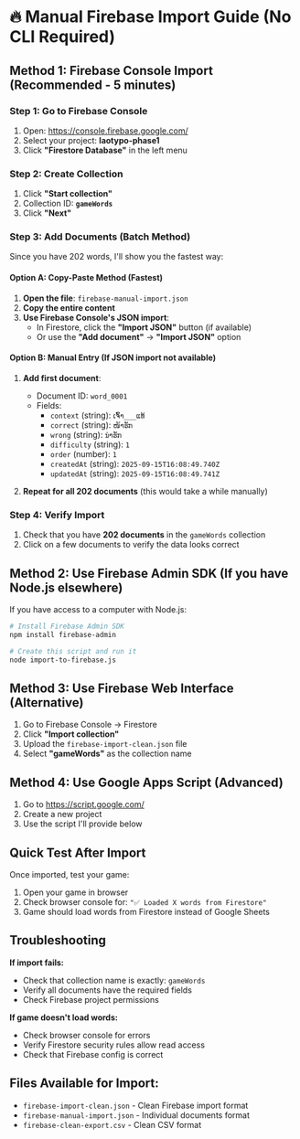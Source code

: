# 🔥 Manual Firebase Import Guide (No CLI Required)

## Method 1: Firebase Console Import (Recommended - 5 minutes)

### Step 1: Go to Firebase Console
1. Open: https://console.firebase.google.com/
2. Select your project: **laotypo-phase1**
3. Click **"Firestore Database"** in the left menu

### Step 2: Create Collection
1. Click **"Start collection"**
2. Collection ID: **`gameWords`**
3. Click **"Next"**

### Step 3: Add Documents (Batch Method)
Since you have 202 words, I'll show you the fastest way:

#### Option A: Copy-Paste Method (Fastest)
1. **Open the file**: `firebase-manual-import.json`
2. **Copy the entire content**
3. **Use Firebase Console's JSON import**:
   - In Firestore, click the **"Import JSON"** button (if available)
   - Or use the **"Add document"** → **"Import JSON"** option

#### Option B: Manual Entry (If JSON import not available)
1. **Add first document**:
   - Document ID: `word_0001`
   - Fields:
     - `context` (string): `ເຈົ້າ___ແທ້`
     - `correct` (string): `ໜ້າຮັກ`
     - `wrong` (string): `ນ່າຮັກ`
     - `difficulty` (string): `1`
     - `order` (number): `1`
     - `createdAt` (string): `2025-09-15T16:08:49.740Z`
     - `updatedAt` (string): `2025-09-15T16:08:49.741Z`

2. **Repeat for all 202 documents** (this would take a while manually)

### Step 4: Verify Import
1. Check that you have **202 documents** in the `gameWords` collection
2. Click on a few documents to verify the data looks correct

## Method 2: Use Firebase Admin SDK (If you have Node.js elsewhere)

If you have access to a computer with Node.js:

```bash
# Install Firebase Admin SDK
npm install firebase-admin

# Create this script and run it
node import-to-firebase.js
```

## Method 3: Use Firebase Web Interface (Alternative)

1. Go to Firebase Console → Firestore
2. Click **"Import collection"**
3. Upload the `firebase-import-clean.json` file
4. Select **"gameWords"** as the collection name

## Method 4: Use Google Apps Script (Advanced)

1. Go to https://script.google.com/
2. Create a new project
3. Use the script I'll provide below

## Quick Test After Import

Once imported, test your game:
1. Open your game in browser
2. Check browser console for: `"✅ Loaded X words from Firestore"`
3. Game should load words from Firestore instead of Google Sheets

## Troubleshooting

**If import fails:**
- Check that collection name is exactly: `gameWords`
- Verify all documents have the required fields
- Check Firebase project permissions

**If game doesn't load words:**
- Check browser console for errors
- Verify Firestore security rules allow read access
- Check that Firebase config is correct

## Files Available for Import:
- `firebase-import-clean.json` - Clean Firebase import format
- `firebase-manual-import.json` - Individual documents format  
- `firebase-clean-export.csv` - Clean CSV format